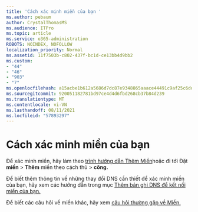 ```yaml
---
title: 'Cách xác minh miền của bạn '
ms.author: pebaum
author: CrystalThomasMS
ms.audience: ITPro
ms.topic: article
ms.service: o365-administration
ROBOTS: NOINDEX, NOFOLLOW
localization_priority: Normal
ms.assetid: 11f7503b-c802-437f-bc1d-ce13bb4d9bb2
ms.custom:
- "44"
- "46"
- "903"
- "7"
ms.openlocfilehash: a15acbe1b612a5686d7dc87e9348865aaace44491c9af25c6dda470492fd06c6
ms.sourcegitcommit: 920051182781bd97ce4d4d6fbd268cb37b84d239
ms.translationtype: MT
ms.contentlocale: vi-VN
ms.lasthandoff: 08/11/2021
ms.locfileid: "57893297"
---
```

# <a name="how-to-verify-your-domain"></a>Cách xác minh miền của bạn

Để xác minh miền, hãy làm theo [trình hướng dẫn Thêm Miền](https://admin.microsoft.com/Adminportal#/Domains/Wizard)hoặc đi tới Đặt **miền**  >  **Thêm** miền theo cách thủ  >  **công.**

Để biết thêm thông tin về những thay đổi DNS cần thiết để xác minh miền của bạn, hãy xem các hướng dẫn trong mục [Thêm bản ghi DNS để kết nối miền của bạn.](https://docs.microsoft.com/microsoft-365/admin/get-help-with-domains/create-dns-records-at-any-dns-hosting-provider)

Để biết các câu hỏi về miền khác, hãy xem [câu hỏi thường gặp về Miền.](https://docs.microsoft.com/microsoft-365/admin/setup/domains-faq)

